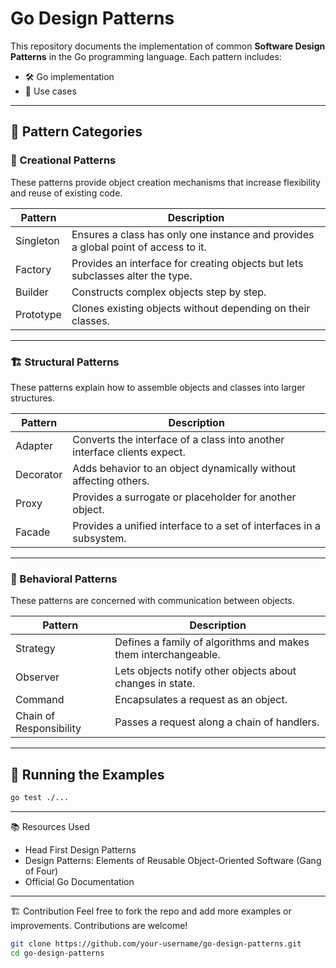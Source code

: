 # Go Design Patterns

This repository documents the implementation of common **Software Design Patterns** in the Go programming language. Each pattern includes:

- 🛠️ Go implementation
- 📘 Use cases

---

## 📐 Pattern Categories

### 🔨 Creational Patterns
These patterns provide object creation mechanisms that increase flexibility and reuse of existing code.

| Pattern    | Description |
|------------|-------------|
| Singleton  | Ensures a class has only one instance and provides a global point of access to it. |
| Factory    | Provides an interface for creating objects but lets subclasses alter the type. |
| Builder    | Constructs complex objects step by step. |
| Prototype  | Clones existing objects without depending on their classes. |

---

### 🏗️ Structural Patterns
These patterns explain how to assemble objects and classes into larger structures.

| Pattern     | Description |
|-------------|-------------|
| Adapter     | Converts the interface of a class into another interface clients expect. |
| Decorator   | Adds behavior to an object dynamically without affecting others. |
| Proxy       | Provides a surrogate or placeholder for another object. |
| Facade      | Provides a unified interface to a set of interfaces in a subsystem. |

---

### 🔁 Behavioral Patterns
These patterns are concerned with communication between objects.

| Pattern     | Description |
|-------------|-------------|
| Strategy    | Defines a family of algorithms and makes them interchangeable. |
| Observer    | Lets objects notify other objects about changes in state. |
| Command     | Encapsulates a request as an object. |
| Chain of Responsibility | Passes a request along a chain of handlers. |

---

## 🧪 Running the Examples

```bash
go test ./...
```

---
📚 Resources Used
* Head First Design Patterns
* Design Patterns: Elements of Reusable Object-Oriented Software (Gang of Four)
* Official Go Documentation

---
🏗️ Contribution
Feel free to fork the repo and add more examples or improvements. Contributions are welcome!
```bash
git clone https://github.com/your-username/go-design-patterns.git
cd go-design-patterns
```

